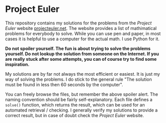 # Project Euler

This repository contains my solutions for the problems from the *Project Euler* website
[projecteuler.net](https://projecteuler.net). The website provides a list of mathimatical problems for everybody to
solve. While you can use pen and paper, in most cases it is helpful to use a computer for the actual math. I use Python
for it.

**Do not spoiler yourself. The fun is about trying to solve the problems yourself. Do not lookup the solution from
someone on the Internet. If you are really stuck after some attempts, you can of course try to find some inspiration.**

My solutions are by far not always the most efficient or easiest. It is just my way of solving the problems. I do stick
to the general rule "The solution must be found in less then 60 seconds by the computer".

You can freely browse the files, but remember the above spoiler alert. The naming convention should be fairly
self-explanatory. Each file defines a `solve()` function, which returns the result, which can be used for an automated
retrieval / checking. I generally verify my solutions to provide a correct result, but in case of doubt check the
*Project Euler* website.
